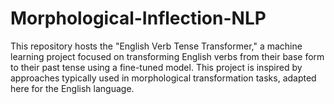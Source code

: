 # Morphological-Inflection-NLP
This repository hosts the "English Verb Tense Transformer," a machine learning project focused on transforming English verbs from their base form to their past tense using a fine-tuned model. This project is inspired by approaches typically used in morphological transformation tasks, adapted here for the English language.
